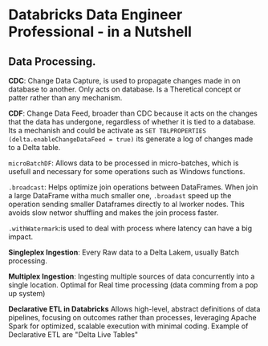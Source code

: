 # Databricks Data Engineer Professional - in a Nutshell



## Data Processing.

**CDC**: Change Data Capture, is used to propagate changes made in on database to another. Only acts on database.  Is a Theretical concept or patter rather than any mechanism. 

**CDF**: Change Data Feed, broader than CDC because it acts on the changes that the data has undergone, regardless of whether it is tied to a database. Its a mechanish and could be activate as `SET TBLPROPERTIES (delta.enableChangeDataFeed = true)`   its generate a log of changes made to a Delta table.

`microBatchDF`: Allows data to be processed in micro-batches, which is usefull and necessary for some operations such as Windows functions.  

`.broadcast`: Helps optimize join operations between DataFrames. When join a large DataFrame witha much smaller one, `.broadast` speed up the operation sending smaller Dataframes directly to al lworker nodes. This avoids slow networ shuffling and makes the join process faster.

`.withWatermark`:is used to deal with process where latency can have a big impact.  

**Singleplex Ingestion**: Every Raw data to a Delta Lakem, usually Batch processing.  

**Multiplex Ingestion**: Ingesting multiple sources of data concurrently into a single location. Optimal for Real time processing (data comming from a pop up system)

**Declarative ETL in Databricks** Allows high-level, abstract definitions of data pipelines, focusing on outcomes rather than processes, leveraging Apache Spark for optimized, scalable execution with minimal coding. Example of Declarative ETL are "Delta Live Tables"

